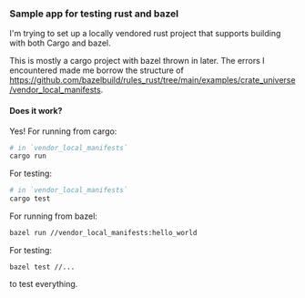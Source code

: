 ### Sample app for testing rust and bazel
I'm trying to set up a locally vendored rust project that supports building
with both Cargo and bazel.

This is mostly a cargo project with bazel thrown in later. The errors I encountered
made me borrow the structure of https://github.com/bazelbuild/rules_rust/tree/main/examples/crate_universe/vendor_local_manifests.

#### Does it work?

Yes! For running from cargo:
```sh
# in `vendor_local_manifests`
cargo run
```

For testing:
```sh
# in `vendor_local_manifests`
cargo test
```

For running from bazel:
```sh
bazel run //vendor_local_manifests:hello_world
```

For testing:
```
bazel test //...
```
to test everything.
